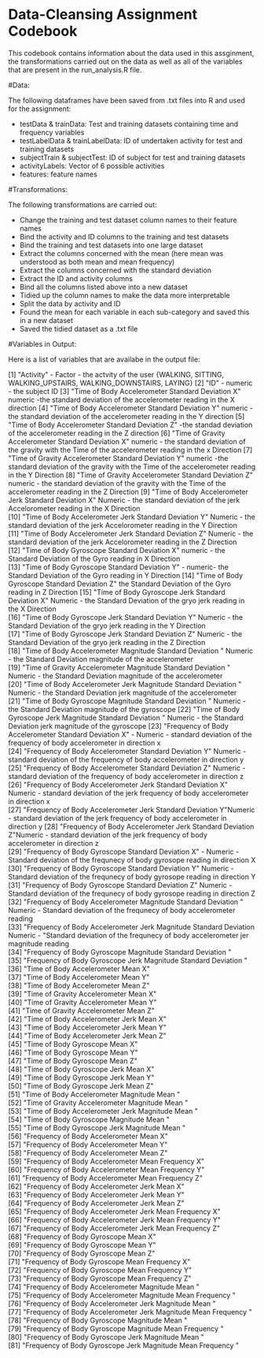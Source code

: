 Data-Cleansing Assignment Codebook
==============

This codebook contains information about the data used in this assginment, the transformations carried out on the data as well as all of the variables that are present in the run_analysis.R file.

#Data:

The following dataframes have been saved from .txt files into R and used for the assignment:

* testData & trainData: Test and training datasets containing time and frequency variables
* testLabelData & trainLabelData: ID of undertaken activity for test and training datasets
* subjectTrain & subjectTest: ID of subject for test and training datasets
* activityLabels: Vector of 6 possible activities
* features: feature names 

#Transformations:

The following transformations are carried out:

* Change the training and test dataset column names to their feature names
* Bind the activity and ID columns to the training and test datasets
* Bind the training and test datasets into one large dataset
* Extract the columns concerned with the mean (here mean was understood as both mean and mean frequency)
* Extract the columns concerned with the standard deviation
* Extract the ID and activity columns
* Bind all the columns listed above into a new dataset
* Tidied up the column names to make the data more interpretable 
* Split the data by activity and ID
* Found the mean for each variable in each sub-category and saved this in a new dataset
* Saved the tidied dataset as a .txt file

#Variables in Output:

Here is a list of variables that are availabe in the output file:

 [1] "Activity" - Factor - the actvity of the user {WALKING, SITTING, WALKING_UPSTAIRS, WALKING_DOWNSTAIRS, LAYING}
 [2] "ID" - numeric - the subject ID
 [3] "Time of Body Accelerometer  Standard Deviation X" numeric -the standard deviation of the accelerometer reading in the X direction
 [4] "Time of Body Accelerometer  Standard Deviation Y" numeric -the standard deviation of the accelerometer reading in the Y direction
 [5] "Time of Body Accelerometer  Standard Deviation Z" -the standad deviation of the accelerometer reading in the Z direction
 [6] "Time of Gravity Accelerometer  Standard Deviation X" numeric - the standard deviation of the gravity with the Time of the accelerometer reading in the x Direction
 [7] "Time of Gravity Accelerometer  Standard Deviation Y" numeric -the standard deviation of the gravity with the Time of the accelerometer reading in the Y Direction
 [8] "Time of Gravity Accelerometer  Standard Deviation Z" numeric - the standard deviation of the gravity with the Time of the accelerometer reading in the Z Direction
 [9] "Time of Body Accelerometer Jerk Standard Deviation X" Numeric - the standard deviation of the jerk Accelorometer reading in the X Direction              
[10] "Time of Body Accelerometer Jerk Standard Deviation Y" Numeric - the standard deviation of the jerk Accelorometer reading in the Y Direction         
[11] "Time of Body Accelerometer Jerk Standard Deviation Z" Numeric - the standard deviation of the jerk Accelorometer reading in the Z Direction          
[12] "Time of Body Gyroscope  Standard Deviation X" numeric - the Standard Deviation of the Gyro reading in X Direction  
[13] "Time of Body Gyroscope  Standard Deviation Y" - numeric- the Standard Deviation of the Gyro reading in Y Direction
[14] "Time of Body Gyroscope  Standard Deviation Z" the Standard Deviation of the Gyro reading in Z Direction
[15] "Time of Body Gyroscope Jerk Standard Deviation X"  Numeric - the Standard Deviation of the gryo jerk reading in the X Direction                  
[16] "Time of Body Gyroscope Jerk Standard Deviation Y"  Numeric - the Standard Deviation of the gryo jerk reading in the Y Direction                  
[17] "Time of Body Gyroscope Jerk Standard Deviation Z" Numeric - the Standard Deviation of the gryo jerk reading in the Z Direction                  
[18] "Time of Body Accelerometer  Magnitude Standard Deviation "  Numeric - the Standard Deviation magnitude of the accelerometer       
[19] "Time of Gravity Accelerometer  Magnitude Standard Deviation "  Numeric - the Standard Deviation magnitude of the accelerometer     
[20] "Time of Body Accelerometer Jerk Magnitude Standard Deviation " Numeric - the Standard Deviation jerk magnitude of the accelerometer       
[21] "Time of Body Gyroscope  Magnitude Standard Deviation "  Numeric - the Standard Deviation magnitude of the gyroscope
[22] "Time of Body Gyroscope Jerk Magnitude Standard Deviation " Numeric - the Standard Deviation jerk magnitude of the gyroscope
[23] "Frequency of Body Accelerometer  Standard Deviation X" - Numeric - standard deviation of the frequency of body accelerometer in direction x          
[24] "Frequency of Body Accelerometer  Standard Deviation Y" Numeric - standard deviation of the frequency of body accelerometer in direction y            
[25] "Frequency of Body Accelerometer  Standard Deviation Z"  Numeric - standard deviation of the frequency of body accelerometer in direction z           
[26] "Frequency of Body Accelerometer Jerk Standard Deviation X"  Numeric - standard deviation of the jerk frequency of body accelerometer in direction x             
[27] "Frequency of Body Accelerometer Jerk Standard Deviation Y"Numeric - standard deviation of the jerk frequency of body accelerometer in direction y
[28] "Frequency of Body Accelerometer Jerk Standard Deviation Z"Numeric - standard deviation of the jerk frequency of body accelerometer in direction z       
[29] "Frequency of Body Gyroscope  Standard Deviation X" - Numeric - Standard deviation of the frequnecy of body gyrosope reading in direction X              
[30] "Frequency of Body Gyroscope  Standard Deviation Y"  Numeric -Standard deviation of the frequnecy of body gyrosope reading in direction Y               
[31] "Frequency of Body Gyroscope  Standard Deviation Z"  Numeric -  Standard deviation of the frequnecy of body gyrosope reading in direction Z               
[32] "Frequency of Body Accelerometer  Magnitude Standard Deviation " Numeric - Standard deviation of the frequnecy of body accelerometer reading             
[33] "Frequency of Body Accelerometer Jerk Magnitude Standard Deviation  Numeric - "Standard deviation of the frequnecy of body accelerometer jer magnitude reading             
[34] "Frequency of Body Gyroscope  Magnitude Standard Deviation "        
[35] "Frequency of Body Gyroscope Jerk Magnitude Standard Deviation "    
[36] "Time of Body Accelerometer  Mean X"                                
[37] "Time of Body Accelerometer  Mean Y"                                
[38] "Time of Body Accelerometer  Mean Z"                                
[39] "Time of Gravity Accelerometer  Mean X"                             
[40] "Time of Gravity Accelerometer  Mean Y"                             
[41] "Time of Gravity Accelerometer  Mean Z"                             
[42] "Time of Body Accelerometer Jerk Mean X"                            
[43] "Time of Body Accelerometer Jerk Mean Y"                            
[44] "Time of Body Accelerometer Jerk Mean Z"                            
[45] "Time of Body Gyroscope  Mean X"                                    
[46] "Time of Body Gyroscope  Mean Y"                                    
[47] "Time of Body Gyroscope  Mean Z"                                    
[48] "Time of Body Gyroscope Jerk Mean X"                                
[49] "Time of Body Gyroscope Jerk Mean Y"                                
[50] "Time of Body Gyroscope Jerk Mean Z"                                
[51] "Time of Body Accelerometer  Magnitude Mean "                       
[52] "Time of Gravity Accelerometer  Magnitude Mean "                    
[53] "Time of Body Accelerometer Jerk Magnitude Mean "                   
[54] "Time of Body Gyroscope  Magnitude Mean "                           
[55] "Time of Body Gyroscope Jerk Magnitude Mean "                       
[56] "Frequency of Body Accelerometer  Mean X"                           
[57] "Frequency of Body Accelerometer  Mean Y"                           
[58] "Frequency of Body Accelerometer  Mean Z"                           
[59] "Frequency of Body Accelerometer  Mean Frequency X"                 
[60] "Frequency of Body Accelerometer  Mean Frequency Y"                 
[61] "Frequency of Body Accelerometer  Mean Frequency Z"                 
[62] "Frequency of Body Accelerometer Jerk Mean X"                       
[63] "Frequency of Body Accelerometer Jerk Mean Y"                       
[64] "Frequency of Body Accelerometer Jerk Mean Z"                       
[65] "Frequency of Body Accelerometer Jerk Mean Frequency X"             
[66] "Frequency of Body Accelerometer Jerk Mean Frequency Y"             
[67] "Frequency of Body Accelerometer Jerk Mean Frequency Z"             
[68] "Frequency of Body Gyroscope  Mean X"                               
[69] "Frequency of Body Gyroscope  Mean Y"                               
[70] "Frequency of Body Gyroscope  Mean Z"                               
[71] "Frequency of Body Gyroscope  Mean Frequency X"                     
[72] "Frequency of Body Gyroscope  Mean Frequency Y"                     
[73] "Frequency of Body Gyroscope  Mean Frequency Z"                     
[74] "Frequency of Body Accelerometer  Magnitude Mean "                  
[75] "Frequency of Body Accelerometer  Magnitude Mean Frequency "        
[76] "Frequency of Body Accelerometer Jerk Magnitude Mean "              
[77] "Frequency of Body Accelerometer Jerk Magnitude Mean Frequency "    
[78] "Frequency of Body Gyroscope  Magnitude Mean "                      
[79] "Frequency of Body Gyroscope  Magnitude Mean Frequency "            
[80] "Frequency of Body Gyroscope Jerk Magnitude Mean "                  
[81] "Frequency of Body Gyroscope Jerk Magnitude Mean Frequency "        
